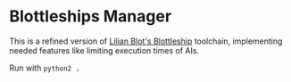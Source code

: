 # Blottleships Manager
This is a refined version of [Lilian Blot's Blottleship](http://www-module.cs.york.ac.uk/tpop/competition.html) toolchain, implementing needed features like limiting execution times of AIs.

Run with `python2 .`
